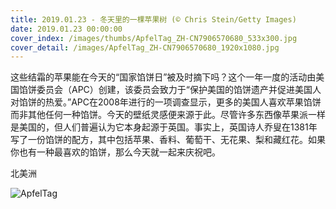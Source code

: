 ```yaml
---
title: 2019.01.23 - 冬天里的一棵苹果树 (© Chris Stein/Getty Images)
date: 2019.01.23 00:00:00
cover_index: /images/thumbs/ApfelTag_ZH-CN7906570680_533x300.jpg
cover_detail: /images/ApfelTag_ZH-CN7906570680_1920x1080.jpg
---
```


这些结霜的苹果能在今天的“国家馅饼日”被及时摘下吗？这个一年一度的活动由美国馅饼委员会（APC）创建，该委员会致力于“保护美国的馅饼遗产并促进美国人对馅饼的热爱。”APC在2008年进行的一项调查显示，更多的美国人喜欢苹果馅饼而非其他任何一种馅饼。今天的壁纸灵感便来源于此。尽管许多东西像苹果派一样是美国的，但人们普遍认为它本身起源于英国。事实上，英国诗人乔叟在1381年写了一份馅饼的配方，其中包括苹果、香料、葡萄干、无花果、梨和藏红花。如果你也有一种最喜欢的馅饼，那么今天就一起来庆祝吧。

北美洲

![ApfelTag](/images/ApfelTag_ZH-CN7906570680_1920x1080.jpg)
